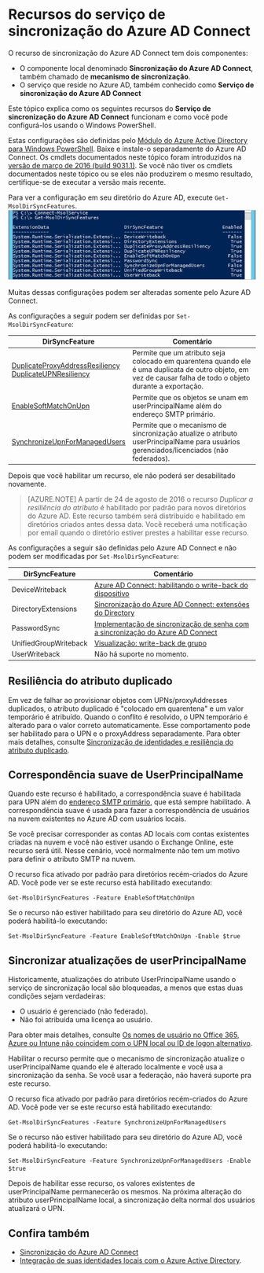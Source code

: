 <properties
	pageTitle="Recursos e configurações do serviço de sincronização do Azure AD Connect | Microsoft Azure"
	description="Descreve os recursos do serviço de sincronização do Azure AD Connect."
	services="active-directory"
	documentationCenter=""
	authors="andkjell"
	manager="femila"
	editor=""/>

<tags
	ms.service="active-directory"
	ms.workload="identity"
	ms.tgt_pltfrm="na"
	ms.devlang="na"
	ms.topic="article"
	ms.date="08/22/2016"
	ms.author="andkjell;markvi"/>

# Recursos do serviço de sincronização do Azure AD Connect

O recurso de sincronização do Azure AD Connect tem dois componentes:

- O componente local denominado **Sincronização do Azure AD Connect**, também chamado de **mecanismo de sincronização**.
- O serviço que reside no Azure AD, também conhecido como **Serviço de sincronização do Azure AD Connect**

Este tópico explica como os seguintes recursos do **Serviço de sincronização do Azure AD Connect** funcionam e como você pode configurá-los usando o Windows PowerShell.

Estas configurações são definidas pelo [Módulo do Azure Active Directory para Windows PowerShell](http://aka.ms/aadposh). Baixe e instale-o separadamente do Azure AD Connect. Os cmdlets documentados neste tópico foram introduzidos na [versão de março de 2016 (build 9031.1)](http://social.technet.microsoft.com/wiki/contents/articles/28552.microsoft-azure-active-directory-powershell-module-version-release-history.aspx#Version_9031_1). Se você não tiver os cmdlets documentados neste tópico ou se eles não produzirem o mesmo resultado, certifique-se de executar a versão mais recente.

Para ver a configuração em seu diretório do Azure AD, execute `Get-MsolDirSyncFeatures`. ![Resultado de Get-MsolDirSyncFeatures](./media/active-directory-aadconnectsyncservice-features/getmsoldirsyncfeatures.png)

Muitas dessas configurações podem ser alteradas somente pelo Azure AD Connect.

As configurações a seguir podem ser definidas por `Set-MsolDirSyncFeature`:

DirSyncFeature | Comentário
--- | ---
[DuplicateProxyAddressResiliency<br/>DuplicateUPNResiliency](#duplicate-attribute-resiliency) | Permite que um atributo seja colocado em quarentena quando ele é uma duplicata de outro objeto, em vez de causar falha de todo o objeto durante a exportação.
[EnableSoftMatchOnUpn](#userprincipalname-soft-match) | Permite que os objetos se unam em userPrincipalName além do endereço SMTP primário.
[SynchronizeUpnForManagedUsers](#synchronize-userprincipalname-updates) | Permite que o mecanismo de sincronização atualize o atributo userPrincipalName para usuários gerenciados/licenciados (não federados).

Depois que você habilitar um recurso, ele não poderá ser desabilitado novamente.

>[AZURE.NOTE] A partir de 24 de agosto de 2016 o recurso *Duplicar a resiliência do atributo* é habilitado por padrão para novos diretórios do Azure AD. Este recurso também será distribuído e habilitado em diretórios criados antes dessa data. Você receberá uma notificação por email quando o diretório estiver prestes a habilitar esse recurso.

As configurações a seguir são definidas pelo Azure AD Connect e não podem ser modificadas por `Set-MsolDirSyncFeature`:

DirSyncFeature | Comentário
--- | ---
DeviceWriteback | [Azure AD Connect: habilitando o write-back do dispositivo](active-directory-aadconnect-feature-device-writeback.md)
DirectoryExtensions | [Sincronização do Azure AD Connect: extensões do Directory](active-directory-aadconnectsync-feature-directory-extensions.md)
PasswordSync | [Implementação de sincronização de senha com a sincronização do Azure AD Connect](active-directory-aadconnectsync-implement-password-synchronization.md)
UnifiedGroupWriteback | [Visualização: write-back de grupo](active-directory-aadconnect-feature-preview.md#group-writeback)
UserWriteback | Não há suporte no momento.

## Resiliência do atributo duplicado
Em vez de falhar ao provisionar objetos com UPNs/proxyAddresses duplicados, o atributo duplicado é "colocado em quarentena" e um valor temporário é atribuído. Quando o conflito é resolvido, o UPN temporário é alterado para o valor correto automaticamente. Esse comportamento pode ser habilitado para o UPN e o proxyAddress separadamente. Para obter mais detalhes, consulte [Sincronização de identidades e resiliência do atributo duplicado](active-directory-aadconnectsyncservice-duplicate-attribute-resiliency.md).

## Correspondência suave de UserPrincipalName
Quando este recurso é habilitado, a correspondência suave é habilitada para UPN além do [endereço SMTP primário](https://support.microsoft.com/kb/2641663), que está sempre habilitado. A correspondência suave é usada para fazer a correspondência de usuários na nuvem existentes no Azure AD com usuários locais.

Se você precisar corresponder as contas AD locais com contas existentes criadas na nuvem e você não estiver usando o Exchange Online, este recurso será útil. Nesse cenário, você normalmente não tem um motivo para definir o atributo SMTP na nuvem.

O recurso fica ativado por padrão para diretórios recém-criados do Azure AD. Você pode ver se este recurso está habilitado executando:
```
Get-MsolDirSyncFeatures -Feature EnableSoftMatchOnUpn
```

Se o recurso não estiver habilitado para seu diretório do Azure AD, você poderá habilitá-lo executando:
```
Set-MsolDirSyncFeature -Feature EnableSoftMatchOnUpn -Enable $true
```

## Sincronizar atualizações de userPrincipalName
Historicamente, atualizações do atributo UserPrincipalName usando o serviço de sincronização local são bloqueadas, a menos que estas duas condições sejam verdadeiras:

- O usuário é gerenciado (não federado).
- Não foi atribuída uma licença ao usuário.

Para obter mais detalhes, consulte [Os nomes de usuário no Office 365, Azure ou Intune não coincidem com o UPN local ou ID de logon alternativo](https://support.microsoft.com/kb/2523192).

Habilitar o recurso permite que o mecanismo de sincronização atualize o userPrincipalName quando ele é alterado localmente e você usa a sincronização da senha. Se você usar a federação, não haverá suporte pra este recurso.

O recurso fica ativado por padrão para diretórios recém-criados do Azure AD. Você pode ver se este recurso está habilitado executando:
```
Get-MsolDirSyncFeatures -Feature SynchronizeUpnForManagedUsers
```

Se o recurso não estiver habilitado para seu diretório do Azure AD, você poderá habilitá-lo executando:
```
Set-MsolDirSyncFeature -Feature SynchronizeUpnForManagedUsers -Enable $true
```

Depois de habilitar esse recurso, os valores existentes de userPrincipalName permanecerão os mesmos. Na próxima alteração do atributo userPrincipalName local, a sincronização delta normal dos usuários atualizará o UPN.

## Confira também

- [Sincronização do Azure AD Connect](active-directory-aadconnectsync-whatis.md)
- [Integração de suas identidades locais com o Azure Active Directory](active-directory-aadconnect.md).

<!---HONumber=AcomDC_0928_2016-->